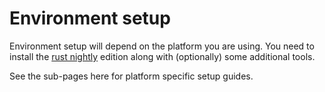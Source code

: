 # Environment setup

Environment setup will depend on the platform you are using.
You need to install the [rust nightly](https://www.rust-lang.org/) edition along with (optionally) some additional tools.

See the sub-pages here for platform specific setup guides.
